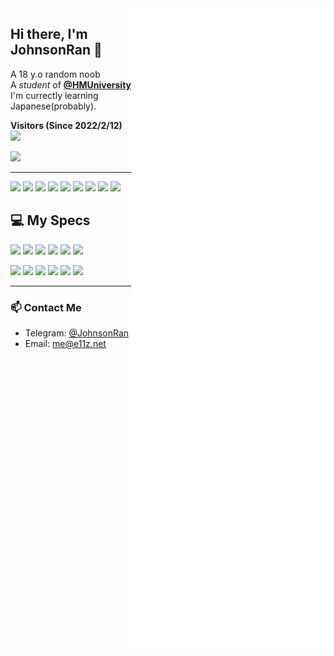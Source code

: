 <img align="right" src="./github-metrics.svg" />

## Hi there, I'm JohnsonRan 👋

A 18 y.o random noob  
A *student* of **[@HMUniversity](https://github.com/HMUniversity)**  
I'm currectly learning Japanese(probably).  

**Visitors (Since 2022/2/12)**
![](https://count.getloli.com/get/@JohnsonRan?theme=rule34)

<a href="https://e11z.net"><img src="https://img.shields.io/website?ddown_message=Offline&label=e11z.net&style=for-the-badge&up_message=Online&url=https%3A%2F%2Fe11z.net" width="auto" height="32"></a>

------

<p>
  <img src="https://img.shields.io/badge/Windows%2011-0078D6?style=for-the-badge&logo=windows&logoColor=white" style="display: inline-block" />
  <img src="https://img.shields.io/badge/Android%2013-3DDC84?style=for-the-badge&logo=android&logoColor=white" style="display: inline-block" />
  <img src="https://img.shields.io/badge/iOS%2016.4-000000?style=for-the-badge&logo=ios&logoColor=white" style="display: inline-block" />
  <img src="https://img.shields.io/badge/Arch_Linux-1793D1?style=for-the-badge&logo=arch-linux&logoColor=white" style="display: inline-block" />
  <img src="https://img.shields.io/badge/ProxmoxVE-1D99F3?logo=proxmox&style=for-the-badge" style="display: inline-block" />
  <img src="https://img.shields.io/badge/TRUENAS-0095D5?style=for-the-badge&logo=truenas&logoColor=white" style="display: inline-block" />
  <img src="https://img.shields.io/badge/Debian%20sid-A81D33?style=for-the-badge&logo=debian&logoColor=white" style="display: inline-block" />
  <img src="https://img.shields.io/badge/WSL-0a97f5?style=for-the-badge&logo=linux&logoColor=white" style="display: inline-block" />
  <img src="https://img.shields.io/badge/OpenWrt-00B5E2?style=for-the-badge&logo=OpenWrt&logoColor=white" style="display: inline-block" />
</p>

## 💻 My Specs

<p>
  <img src="https://img.shields.io/badge/iPhone%2014%20Pro%20Max-000000?style=for-the-badge&logo=apple&logoColor=white" style="display: inline-block" />
  <img src="https://img.shields.io/badge/OnePlus%207%20Pro-F5010C?style=for-the-badge&logo=oneplus&logoColor=white" style="display: inline-block" />
  <img src="https://img.shields.io/badge/AMD-5900X-ED1C24?style=for-the-badge&logo=amd&logoColor=white" style="display: inline-block" />
  <img src="https://img.shields.io/badge/Corsair-VENGEANCE%2064G%203800C18-000000?style=for-the-badge&logo=corsair&logoColor=white" style="display: inline-block" />
  <img src="https://img.shields.io/badge/Colorful-RTX3080%20Advanced%20OC-DD1100?style=for-the-badge&logo=nvidia&logoColor=white" style="display: inline-block" />
  <img src="https://img.shields.io/badge/SAMSUNG-PM9A1-999999?style=for-the-badge&logo=samsung&logoColor=white" style="display: inline-block" />
</p>

<p>
  <img src="https://img.shields.io/badge/IntelliJIDEA-000000.svg?style=for-the-badge&logo=intellij-idea&logoColor=white" style="display: inline-block" />
  <img src="https://img.shields.io/badge/Android%20Studio-3DDC84.svg?style=for-the-badge&logo=android-studio&logoColor=white" style="display: inline-block" />
  <img src="https://img.shields.io/badge/Visual%20Studio%20Code-0078d7.svg?style=for-the-badge&logo=visual-studio-code&logoColor=white" style="display: inline-block" />
  <img src="https://img.shields.io/badge/RobotStudio-FF9E0F.svg?style=for-the-badge&logo=abb-robotstudio&logoColor=white" style="display: inline-block" />
  <img src="https://img.shields.io/badge/GX%20WORK%202-E60012.svg?style=for-the-badge&logo=Mitsubishi&logoColor=white" style="display: inline-block" />
  <img src="https://img.shields.io/badge/Simens-S7%20200%20Smart-009999.svg?style=for-the-badge&logo=siemens&logoColor=white" style="display: inline-block" />
</p>


-------
### 📫 Contact Me
- Telegram: [@JohnsonRan](https://t.me/JohnsonRan)
- Email: me@e11z.net
